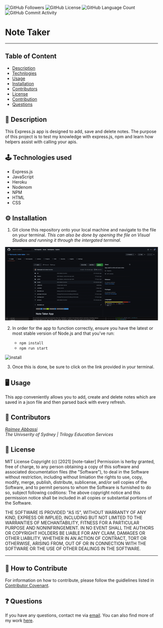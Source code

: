 <img alt="GitHub Followers" src="https://img.shields.io/github/followers/Raimeeab"> <img alt="GitHub License" src="https://img.shields.io/apm/l/vim-mode">  <img alt="GitHub Language Count" src="https://img.shields.io/github/languages/count/Raimeeab/note-taker">  <img alt="GitHub Commit Activity" src="https://img.shields.io/github/commit-activity/w/Raimeeab/note-taker">

# Note Taker
---
## Table of Content 

* [Description](#description)
* [Technlogies](#technologies)
* [Usage](#usage)
* [Installation](#installation)
* [Contributors](#contributors)
* [License](#license)
* [Contribution](#contribution)
* [Questions](#questions)

<a name="description"></a>
## 📝 Description
This Express.js app is designed to add, save and delete notes. The purpose of this project is to test my knowledge with express.js, npm and learn how helpers assist with calling your apis. 

<a name="technologies"></a>
## 🕹 Technologies used 

- Express.js
- JavaScript
- Heroku
- Nodenom 
- NPM
- HTML
- CSS 

<a name="installation"></a>
## ⚙️ Installation 

1. Git clone this repository onto your local machine and navigate to the file on your terminal. *This can also be done by opening the file on Visual Studios and running it through the intergated terminal.*

![git-clone](./demos/git-clone.gif)

2. In order for the app to function correctly, ensure you have the latest or most stable version of Node.js and that you've run:

    - `npm install`
    - `npm run start`

![install]()

3. Once this is done, be sure to click on the link provided in your terminal.

<a name="usage"></a>
## 🖥 Usage 
This app conveniently allows you to add, create and delete notes which are saved in a json file and then parsed back with every refresh. 

<a name="contributors"></a>
## 👥 Contributors

*[Raimee Abbassi](https://github.com/Raimeeab)* <br>
*The Univserity of Sydney | Trilogy Education Services* <br>

<a name="license"></a>
## 🔖 License

MIT License
Copyright (c) [2021] [note-taker]
Permission is herby granted, free of charge, to any person obtaining a copy of this software and associated documentation files (the "Software"), to deal in the Software without restriction, including without limiation the rights to use, copy, modify, merge, publish, distribute, sublicense, and/or sell copies of the Software, and to permit persons to whom the Software is furnished to do so, subject following coditions: 
The above copyright notice and this permission notice shall be included in all copies or substantial portions of the Software. 

THE SOFTWARE IS PROVIDED "AS IS", WITHOUT WARRANTY OF ANY KIND, EXPRESS OR IMPLIED, INCLUDING BUT NOT LIMITED TO THE WARRANTIES OF MECHANTABILITY, FITNESS FOR A PARTICULAR PURPOSE AND NONINFRINGEMENT. IN NO EVENT SHALL THE AUTHORS OR COPYRIGHT HOLDERS BE LIABLE FOR ANY CLAIM, DAMAGES OR OTHER LIABILITY, WHETHER IN AN ACTION OF CONTRACT, TORT OR OTHERWISE, ARISING FROM, OUT OF OR IN CONNECTION WITH THE SOFTWARE OR THE USE OF OTHER DEALINGS IN THE SOFTWARE.  

---
<a name="contribution"></a>
## 🤝 How to Contribute

For information on how to contribute, please follow the guidlelines listed in [Contributor Covenant](https://www.contributor-covenant.org/).

<a name="questions"></a>
## ❓ Questions
If you have any questions, contact me via [email](raimee.abbassi@gmail.com). You can also find more of my work [here](https://github.com/Raimeeab).

